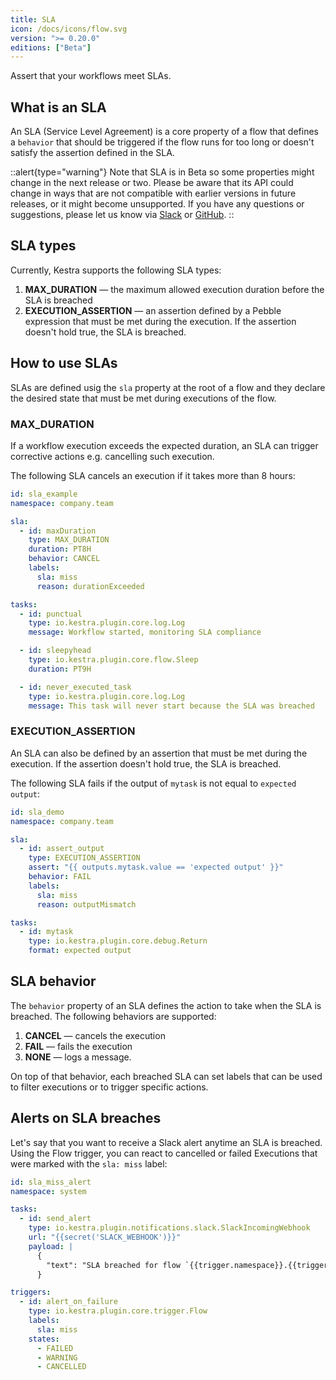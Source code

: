 ```yaml
---
title: SLA
icon: /docs/icons/flow.svg
version: ">= 0.20.0"
editions: ["Beta"]
---
```


Assert that your workflows meet SLAs.

## What is an SLA

An SLA (Service Level Agreement) is a core property of a flow that defines a `behavior` that should be triggered if the flow runs for too long or doesn't satisfy the assertion defined in the SLA.

::alert{type="warning"}
Note that SLA is in Beta so some properties might change in the next release or two. Please be aware that its API could change in ways that are not compatible with earlier versions in future releases, or it might become unsupported. If you have any questions or suggestions, please let us know via [Slack](/slack) or [GitHub](https://github.com/kestra-io/kestra/issues/new/choose).
::

## SLA types

Currently, Kestra supports the following SLA types:
1. **MAX_DURATION** — the maximum allowed execution duration before the SLA is breached
2. **EXECUTION_ASSERTION** — an assertion defined by a Pebble expression that must be met during the execution. If the assertion doesn't hold true, the SLA is breached.

## How to use SLAs

SLAs are defined usig the `sla` property at the root of a flow and they declare the desired state that must be met during executions of the flow.

### MAX_DURATION

If a workflow execution exceeds the expected duration, an SLA can trigger corrective actions e.g. cancelling such execution.

The following SLA cancels an execution if it takes more than 8 hours:

```yaml
id: sla_example
namespace: company.team

sla:
  - id: maxDuration
    type: MAX_DURATION
    duration: PT8H
    behavior: CANCEL
    labels:
      sla: miss
      reason: durationExceeded

tasks:
  - id: punctual
    type: io.kestra.plugin.core.log.Log
    message: Workflow started, monitoring SLA compliance

  - id: sleepyhead
    type: io.kestra.plugin.core.flow.Sleep
    duration: PT9H

  - id: never_executed_task
    type: io.kestra.plugin.core.log.Log
    message: This task will never start because the SLA was breached
```

### EXECUTION_ASSERTION

An SLA can also be defined by an assertion that must be met during the execution. If the assertion doesn't hold true, the SLA is breached.

The following SLA fails if the output of `mytask` is not equal to `expected output`:

```yaml
id: sla_demo
namespace: company.team

sla:
  - id: assert_output
    type: EXECUTION_ASSERTION
    assert: "{{ outputs.mytask.value == 'expected output' }}"
    behavior: FAIL
    labels:
      sla: miss
      reason: outputMismatch

tasks:
  - id: mytask
    type: io.kestra.plugin.core.debug.Return
    format: expected output
```

## SLA behavior

The `behavior` property of an SLA defines the action to take when the SLA is breached. The following behaviors are supported:
1. **CANCEL** — cancels the execution
2. **FAIL** — fails the execution
3. **NONE** — logs a message.

On top of that behavior, each breached SLA can set labels that can be used to filter executions or to trigger specific actions.

## Alerts on SLA breaches

Let's say that you want to receive a Slack alert anytime an SLA is breached. Using the Flow trigger, you can react to cancelled or failed Executions that were marked with the `sla: miss` label:

```yaml
id: sla_miss_alert
namespace: system

tasks:
  - id: send_alert
    type: io.kestra.plugin.notifications.slack.SlackIncomingWebhook
    url: "{{secret('SLACK_WEBHOOK')}}"
    payload: |
      {
        "text": "SLA breached for flow `{{trigger.namespace}}.{{trigger.flowId}}` with ID `{{trigger.executionId}}`"
      }

triggers:
  - id: alert_on_failure
    type: io.kestra.plugin.core.trigger.Flow
    labels:
      sla: miss
    states:
      - FAILED
      - WARNING
      - CANCELLED
```
